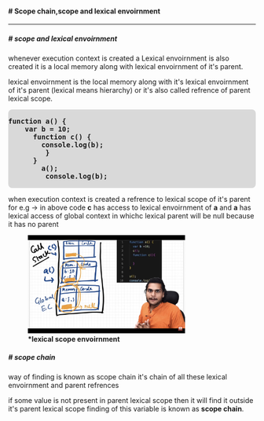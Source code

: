 #### # Scope chain,scope and lexical envoirnment

---

##### # scope and lexical envoirnment

whenever execution context is created a Lexical envoirnment is also created it is a local memory along with lexical envoirnment of it's parent.

lexical envoirnment is the local memory along with it's lexical envoirnment of it's parent (lexical means hierarchy) or it's also called refrence of parent lexical scope.

<pre style="background-color:#D9D9D9;border-radius:8px;"><b>
function a() {
    var b = 10; 
      function c() { 
        console.log(b);
         }
      }
        a();
         console.log(b);
      </b></pre>

when execution context is created a refrence to lexical scope of it's parent for e.g -> in above code <b>c</b> has access to lexical envoirnment of <b>a</b> and <b>a</b> has lexical access of global context in whichc lexical parent will be null because it has no parent

<figure>
<img width="320px"  src="./assets/lexical_scope_envoirnment.png">
<figcaption style="font-weight:700;">*lexical scope envoirnment</figcaption>
</figure>

##### # scope chain

way of finding is known as scope chain it's chain of all these lexical envoirnment and parent refrences

if some value is not present in parent lexical scope then it will find it outside it's parent lexical scope finding of this variable is known as <b>scope chain</b>.
